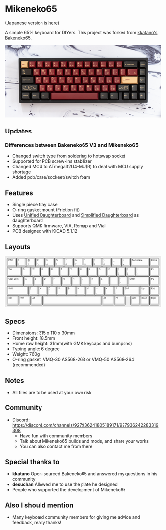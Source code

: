 # Mikeneko65
(Japanese version is [here](./README_jp.md))

A simple 65% keyboard for DIYers. This project was forked from [kkatano's Bakeneko65](https://github.com/kkatano/bakeneko-65).

![Mikeneko65](./image/mikeneko-65.jpg)

## Updates

### Differences between Bakeneko65 V3 and Mikeneko65

- Changed switch type from soldering to hotswap socket
- Supported for PCB screw-ins stabilizer
- Changed MCU to ATmega32U4-MU(R) to deal with MCU supply shortage
- Added pcb/case/sockeet/switch foam

## Features

- Single piece tray case
- O-ring gasket mount (Friction fit)
- Uses [Unified Daughterboard](https://github.com/ai03-2725/Unified-Daughterboard) and [Simplified Daughterboard](https://github.com/kb-elmo/simplified-daughterboard) as daughterboard
- Supports QMK firmware, VIA, Remap and Vial
- PCB designed with KiCAD 5.1.12

## Layouts

![Mikeneko65 layouts](./image/keyboard-layout.png)

## Specs

- Dimensions: 315 x 110 x 30mm
- Front height: 18.5mm
- Home row height: 31mm(with GMK keycaps and bumpons)
- Typing angle: 6 degree
- Weight: 760g
- O-ring gasket: VMQ-30 AS568-263 or VMQ-50 AS568-264 (recommended)

## Notes

- All files are to be used at your own risk

## Community

- Discord: https://discord.com/channels/927936241805189171/927936242283319308
  - Have fun with community members
  - Talk about Mikeneko65 builds and mods, and share your works
  - You can also contact me from there

## Special thanks to

- **kkatano** Open-sourced Bakeneko65 and answered my questions in his community
- **desuchan** Allowed me to use the plate he designed
- People who supported the development of Mikeneko65

## Also I should mention
- Many keyboard community members for giving me advice and feedback, really thanks!
